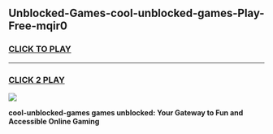 
## Unblocked-Games-cool-unblocked-games-Play-Free-mqir0
<h3>
<a href="https://premium76.site?title=cool-unblocked-games&ref=17A">CLICK TO PLAY</a></h3>
<hr>

<h3>
<a href="https://premium76.site?title=cool-unblocked-games&ref=17A">CLICK 2 PLAY</a>
  
</h3>

<a href="https://premium76.site?title=cool-unblocked-games&ref=17A"><img src="https://clearcache.store/games.png"></a>


**cool-unblocked-games games unblocked: Your Gateway to Fun and Accessible Online Gaming**
